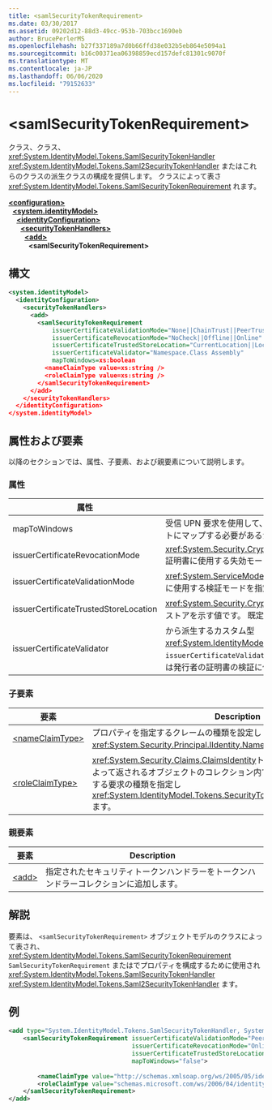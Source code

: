 ```yaml
---
title: <samlSecurityTokenRequirement>
ms.date: 03/30/2017
ms.assetid: 09202d12-88d3-49cc-953b-703bcc1690eb
author: BrucePerlerMS
ms.openlocfilehash: b27f337189a7d0b66ffd38e032b5eb864e5094a1
ms.sourcegitcommit: b16c00371ea06398859ecd157defc81301c9070f
ms.translationtype: MT
ms.contentlocale: ja-JP
ms.lasthandoff: 06/06/2020
ms.locfileid: "79152633"
---
```

# \<samlSecurityTokenRequirement>
クラス、クラス、 <xref:System.IdentityModel.Tokens.SamlSecurityTokenHandler> <xref:System.IdentityModel.Tokens.Saml2SecurityTokenHandler> またはこれらのクラスの派生クラスの構成を提供します。 クラスによって表さ <xref:System.IdentityModel.Tokens.SamlSecurityTokenRequirement> れます。  
  
[**\<configuration>**](../configuration-element.md)\
&nbsp;&nbsp;[**\<system.identityModel>**](system-identitymodel.md)\
&nbsp;&nbsp;&nbsp;&nbsp;[**\<identityConfiguration>**](identityconfiguration.md)\
&nbsp;&nbsp;&nbsp;&nbsp;&nbsp;&nbsp;[**\<securityTokenHandlers>**](securitytokenhandlers.md)\
&nbsp;&nbsp;&nbsp;&nbsp;&nbsp;&nbsp;&nbsp;&nbsp;[**\<add>**](add.md)\
&nbsp;&nbsp;&nbsp;&nbsp;&nbsp;&nbsp;&nbsp;&nbsp;&nbsp;&nbsp;**\<samlSecurityTokenRequirement>**  
  
## <a name="syntax"></a>構文  
  
```xml  
<system.identityModel>  
  <identityConfiguration>  
    <securityTokenHandlers>  
      <add>  
        <samlSecurityTokenRequirement
            issuerCertificateValidationMode="None||ChainTrust||PeerTrust||PeerOrChainTrust||Custom"  
            issuerCertificateRevocationMode="NoCheck||Offline||Online"  
            issuerCertificateTrustedStoreLocation="CurrentLocation||LocalMachine"  
            issuerCertificateValidator="Namespace.Class Assembly"  
            mapToWindows=xs:boolean  
          <nameClaimType value=xs:string />  
          <roleClaimType value=xs:string />  
        </samlSecurityTokenRequirement>  
      </add>  
    </securityTokenHandlers>  
  </identityConfiguration>  
</system.identityModel>  
```  
  
## <a name="attributes-and-elements"></a>属性および要素  
 以降のセクションでは、属性、子要素、および親要素について説明します。  
  
### <a name="attributes"></a>属性  
  
|属性|説明|  
|---------------|-----------------|  
|mapToWindows|受信 UPN 要求を使用して、トークンハンドラーが検証トークンを Windows アカウントにマップする必要があるかどうかを指定します。 既定値は "false" です。|  
|issuerCertificateRevocationMode|<xref:System.Security.Cryptography.X509Certificates.X509RevocationMode>X.509 証明書に使用する失効モードを指定する値。 既定値は "Online" です。|  
|issuerCertificateValidationMode|<xref:System.ServiceModel.Security.X509CertificateValidationMode>X.509 証明書に使用する検証モードを指定する値。 既定値は "PeerOrChainTrust" です。|  
|issuerCertificateTrustedStoreLocation|<xref:System.Security.Cryptography.X509Certificates.StoreLocation>X.509 証明書ストアを示す値です。 既定値は "LocalMachine" です。|  
|issuerCertificateValidator|から派生するカスタム型 <xref:System.IdentityModel.Selectors.X509CertificateValidator> 。 `issuerCertificateValidationMode`属性が "Custom" の場合、この型のインスタンスは発行者の証明書の検証に使用されます。|  
  
### <a name="child-elements"></a>子要素  
  
|要素|Description|  
|-------------|-----------------|  
|[\<nameClaimType>](nameclaimtype.md)|プロパティを指定するクレームの種類を設定し <xref:System.Security.Principal.IIdentity.Name%2A> ます。|  
|[\<roleClaimType>](roleclaimtype.md)|<xref:System.Security.Claims.ClaimsIdentity>トークンハンドラーのメソッドによって返されるオブジェクトのコレクション内でのロールの種類の要求を定義する要求の種類を指定し <xref:System.IdentityModel.Tokens.SecurityTokenHandler.ValidateToken%2A> ます。|  
  
### <a name="parent-elements"></a>親要素  
  
|要素|Description|  
|-------------|-----------------|  
|[\<add>](add.md)|指定されたセキュリティトークンハンドラーをトークンハンドラーコレクションに追加します。|  
  
## <a name="remarks"></a>解説  
 要素は、 `<samlSecurityTokenRequirement>` オブジェクトモデルのクラスによって表され、 <xref:System.IdentityModel.Tokens.SamlSecurityTokenRequirement> `SamlSecurityTokenRequirement` またはでプロパティを構成するために使用され <xref:System.IdentityModel.Tokens.SamlSecurityTokenHandler> <xref:System.IdentityModel.Tokens.Saml2SecurityTokenHandler> ます。  
  
## <a name="example"></a>例  
  
```xml  
<add type="System.IdentityModel.Tokens.SamlSecurityTokenHandler, System.IdentityModel">  
    <samlSecurityTokenRequirement issuerCertificateValidationMode="PeerOrChainTrust"  
                                  issuerCertificateRevocationMode="Online"  
                                  issuerCertificateTrustedStoreLocation="LocalMachine"  
                                  mapToWindows="false">  
  
        <nameClaimType value="http://schemas.xmlsoap.org/ws/2005/05/identity/claims/name" />  
        <roleClaimType value="schemas.microsoft.com/ws/2006/04/identity/claims/role" />  
    </samlSecurityTokenRequirement>  
</add>  
```
